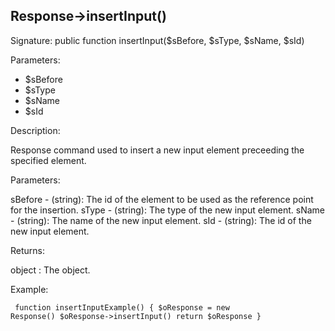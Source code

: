 ## Response->insertInput()

Signature: public function insertInput($sBefore, $sType, $sName, $sId)

Parameters:

* $sBefore
* $sType
* $sName
* $sId

Description:

Response command used to insert a new input element preceeding the
specified element.

Parameters:

sBefore - (string):  The id of the element to be used as the reference
point for the insertion.
sType - (string):  The type of the new input element.
sName - (string):  The name of the new input element.
sId - (string):  The id of the new input element.

Returns:

object : The <Response> object.

Example:
<code><pre>
function insertInputExample()
{
    $oResponse = new Response()
    $oResponse->insertInput()
    return $oResponse
}
</pre></code>